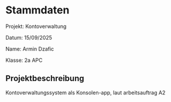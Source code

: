 # Stammdaten

Projekt: Kontoverwaltung

Datum: 15/09/2025

Name: Armin Dzafic 

Klasse: 2a APC

## Projektbeschreibung

Kontoverwaltungssystem als Konsolen-app, laut arbeitsauftrag A2